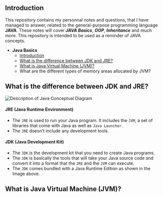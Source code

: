 ## Introduction
This repository contains my personnal notes and questions, that I have managed to answer, related to the general-purpose programming language __JAVA__. These notes will cover ___JAVA Basics___, ___OOP___, ___Inheritance___ and much more. This repository is intended to be used as a reminder of JAVA concepts.
* __Java Basics__
    * [Introduction](#Introduction)
    * [What is the difference between JDK and JRE?](##What-is-the-difference-between-JDK-and-JRE?)
    * [What is Java Virtual Machine (JVM)?](##What-is-Java-Virtual-Machine-(JVM)?)
    * What are the different types of memory areas allocated by JVM?
    
## What is the difference between JDK and JRE?
<img src="https://i.stack.imgur.com/CBNux.png" alt="Description of Java Conceptual Diagram"><br/>
#### JRE (Java Runtime Environment)
* The `JRE` is used to run your Java program. It includes the `JVM`, a set of libraries that come with Java as well as `Java Launcher`.
* The `JRE` doesn't include any development tools.
#### JDK (Java Development Kit)
* The `JDK` is the development kit that you need to create Java programs. 
* The `JDK` is basically the tools that will take your Java source code and convert it into a format that the `JRE` and the `JVM` can execute.
* The `JDK` comes bundled with a Java Runtime Edition as shown in the Image above.

## What is Java Virtual Machine (JVM)?

